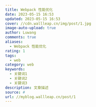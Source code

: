 ```yaml
---
title: Webpack 性能优化
date: 2023-05-15 16:53
updated: 2023-05-15 16:53
cover: //cdn.wallleap.cn/img/post/1.jpg
image-auto-upload: true
author: Luwang
comments: true
aliases:
  - Webpack 性能优化
rating: 1
tags:
  - web
category: web
keywords:
  - 关键词1
  - 关键词2
  - 关键词3
description: 文章描述
source: #
url: //myblog.wallleap.cn/post/1
---
```


